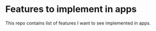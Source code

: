 # Features to implement in apps
  This repo contains list of features I want to see implemented in apps.
